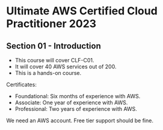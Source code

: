 # Ultimate AWS Certified Cloud Practitioner 2023

## Section 01 - Introduction

- This course will cover CLF-C01.
- It will cover 40 AWS services out of 200.
- This is a hands-on course.

Certificates:

- Foundational: Six months of experience with AWS.
- Associate: One year of experience with AWS.
- Professional: Two years of experience with AWS.

We need an AWS account. Free tier support should be fine.
